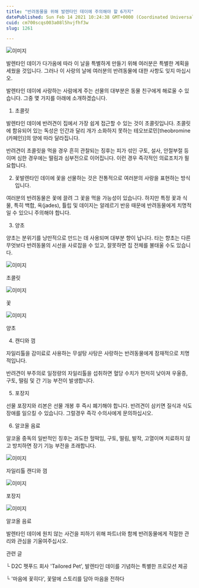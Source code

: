 ```yaml
---
title: "반려동물을 위해 발렌타인 데이에 주의해야 할 6가지"
datePublished: Sun Feb 14 2021 10:24:38 GMT+0000 (Coordinated Universal Time)
cuid: cm700scqs003a08l5hvjfhf3w
slug: 1261

---
```



![이미지](https://cdn.hashnode.com/res/hashnode/image/upload/v1739250392701/5f77febf-9ad0-4724-ad77-4d8c3afbf0e9.png)

발렌타인 데이가 다가옴에 따라 이 날을 특별하게 만들기 위해 여러분은 특별한 계획을 세웠을 것입니다. 그러나 이 사랑의 날에 여러분의 반려동물에 대한 사항도 잊지 마십시오.

발렌타인 데이에 사랑하는 사람에게 주는 선물의 대부분은 동물 친구에게 해로울 수 있습니다. 그중 몇 가지를 아래에 소개하겠습니다.

1. 초콜릿

발렌타인 데이에 반려견이 집에서 가장 쉽게 접근할 수 있는 것이 초콜릿입니다. 초콜릿에 함유되어 있는 독성은 인간과 달리 개가 소화하지 못하는 테오브로민[theobromine (카페인)]의 양에 따라 달라집니다.

반려견이 초콜릿을 먹을 경우 흔히 관찰되는 징후는 피가 섞인 구토, 설사, 안절부절 등이며 심한 경우에는 떨림과 심부전으로 이어집니다. 이런 경우 즉각적인 의료조치가 필요합니다.

2. 꽃발렌타인 데이에 꽃을 선물하는 것은 전통적으로 여러분의 사랑을 표현하는 방식입니다.

여러분의 반려동물은 꽃에 끌려 그 꽃을 먹을 가능성이 있습니다. 하지만 특정 꽃과 식물, 특히 백합, 옥(jades), 튤립 및 데이지는 알레르기 반응 때문에 반려동물에게 치명적일 수 있으니 주의해야 합니다.

3. 양초

양초는 분위기를 낭만적으로 만드는 데 사용되며 대부분 향이 납니다. 타는 향초는 다른 무엇보다 반려동물의 시선을 사로잡을 수 있고, 잘못하면 집 전체를 불태울 수도 있습니다.

![이미지](https://cdn.hashnode.com/res/hashnode/image/upload/v1739250394845/e4aec4fc-17f4-43b2-b6f3-4e37df44a78d.png)

초콜릿

![이미지](https://cdn.hashnode.com/res/hashnode/image/upload/v1739250397256/e66e0ab7-6bad-4c89-85dd-b0c3b7d377cb.png)

꽃

![이미지](https://cdn.hashnode.com/res/hashnode/image/upload/v1739250400009/9b4782b8-0d66-45ce-8206-69f4c41a2489.png)

양초

4. 캔디와 껌

자일리톨을 감미료로 사용하는 무설탕 사탕은 사랑하는 반려동물에게 잠재적으로 치명적입니다.

반려견이 부주의로 일정량의 자일리톨을 섭취하면 혈당 수치가 현저히 낮아져 우울증, 구토, 떨림 및 간 기능 부전이 발생합니다.

5. 포장지

선물 포장지와 리본은 선물 개봉 후 즉시 폐기해야 합니다. 반려견이 삼키면 질식과 식도 장애를 일으킬 수 있습니다. 그럴경우 즉각 수의사에게 문의하십시오.

6. 알코올 음료

알코올 중독의 일반적인 징후는 과도한 헐떡임, 구토, 떨림, 발작, 고열이며 치료하지 않고 방치하면 장기 기능 부전을 초래합니다.

![이미지](https://cdn.hashnode.com/res/hashnode/image/upload/v1739250402551/d054ac9d-da67-40b2-98f4-2d292caa2c93.png)

자일리톨 캔디와 껌

![이미지](https://cdn.hashnode.com/res/hashnode/image/upload/v1739250405106/8fc209ff-9061-4b5e-b54a-5f4515e48923.png)

포장지

![이미지](https://cdn.hashnode.com/res/hashnode/image/upload/v1739250407675/eb97e80e-c42c-4628-ae90-e0252a590964.png)

알코올 음료

발렌타인 데이에 원치 않는 사건을 피하기 위해 파트너와 함께 반려동물에게 적절한 관리와 관심을 기울여주십시오.

관련 글

└ D2C 펫푸드 회사 'Tailored Pet', 발렌타인 데이를 기념하는 특별한 프로모션 제공

└ '마음에 꽃히다', 꽃말에 스토리를 담아 마음을 전하다